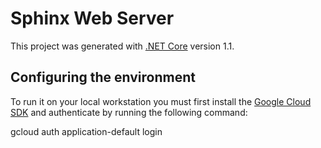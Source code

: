 # Sphinx Web Server

This project was generated with [.NET Core](https://www.microsoft.com/net/core#linuxubuntu) version 1.1.

## Configuring the environment

To run it on your local workstation you must first install the [Google Cloud SDK](https://cloud.google.com/sdk/docs/) and authenticate by running the following command:

gcloud auth application-default login